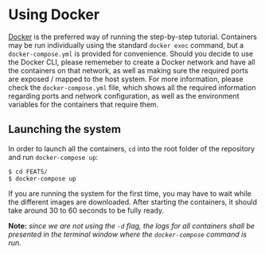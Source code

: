 # Using Docker

[Docker](https://www.docker.com/) is the preferred way of running the step-by-step tutorial. Containers may be run individually using the standard `docker exec` command, but a `docker-compose.yml` is provided for convenience. Should you decide to use the Docker CLI, please rememeber to create a Docker network and have all the containers on that network, as well as making sure the required ports are exposed / mapped to the host system. For more information, please check the `docker-compose.yml` file, which shows all the required information regarding ports and network configuration, as well as the environment variables for the containers that require them.

## Launching the system

In order to launch all the containers, `cd` into the root folder of the repository and run `docker-compose up`:

```shell
$ cd FEATS/
$ docker-compose up
```

If you are running the system for the first time, you may have to wait while the different images are downloaded. After starting the containers, it should take around 30 to 60 seconds to be fully ready.

**Note:** *since we are not using the `-d` flag, the logs for all containers shall be presented in the terminal window where the `docker-compose` command is run.*

